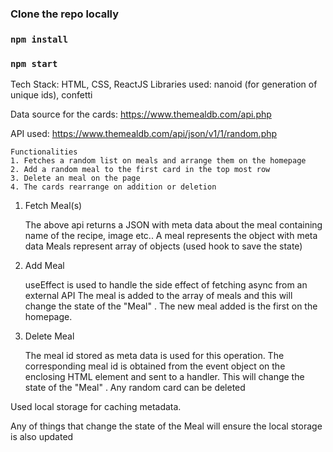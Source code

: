 
### Clone the repo locally
### `npm install`
### `npm start`
Tech Stack: HTML, CSS, ReactJS
Libraries used: nanoid (for generation of unique ids), confetti 

Data source for the cards: https://www.themealdb.com/api.php

API used: https://www.themealdb.com/api/json/v1/1/random.php
```
Functionalities
1. Fetches a random list on meals and arrange them on the homepage
2. Add a random meal to the first card in the top most row
3. Delete an meal on the page
4. The cards rearrange on addition or deletion
```



1. Fetch Meal(s)

   The above api returns a JSON with meta data about the meal containing name of the recipe, image etc..
   A meal represents the object with meta data
   Meals represent array of objects (used hook to save the state)


2. Add Meal

    useEffect is used to handle the side effect of fetching async from an external API
    The meal is added to the array of meals and this will change the state of the "Meal" .
    The new meal added is the first on the homepage.

3. Delete Meal

    The meal id stored as meta data is used for this operation.
    The corresponding meal id is obtained from the event object on the enclosing HTML element and sent to a handler.
    This will change the state of the "Meal" .
    Any random card can be deleted

Used local storage for caching metadata.

Any of things that change the state of the Meal will ensure the local storage is also updated



